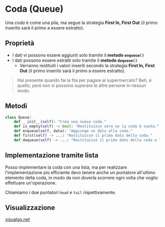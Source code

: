 # Coda (Queue)

Una _coda_ è come una pila, ma segue la strategia **First In, First Out** (il primo inserito sarà il primo a essere estratto).

## Proprietà

- I dati vi possono essere aggiunti solo tramite il **metodo `enqueue()`**
- I dati possono essere estratti solo tramite il **metodo `dequeue()`**
  - Verranno restituiti i valori inseriti secondo la strategia **First In, First Out** (il primo inserito sarà il primo a essere estratto).

> Hai presente quando fai la fila per pagare al supermercato? Beh, è quello, però non si possono superare le altre persone in nessun modo.

## Metodi

```python
class Queue:
    def __init__(self): "Crea una nuova coda."
    def is_empty(self) -> bool: "Restituisce vero se la coda è vuota."
    def enqueue(self, data): "Aggiunge un dato alla coda."
    def first(self) -> ...: "Restituisce il primo dato della coda."
    def dequeue(self) -> ...: "Restituisce il primo dato della coda e lo rimuove."
```

## Implementazione tramite lista

Posso implementare la coda con una lista, ma per realizzare l'implementazione più efficiente devo tenere anche un puntatore all'ultimo elemento della coda, in modo da non doverla scorrere ogni volta che voglio effettuare un'operazione.

Chiamiamo i due puntatori `head` e `tail` rispettivamente.

## Visualizzazione

[visualgo.net](https://visualgo.net/en/list)